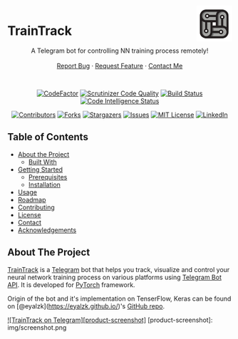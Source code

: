 
<a href="https://github.com/batuhanfaik/TrainTrack">
  <img src="/img/traintrack_logo.png" align="right" alt="Train Track" height="80" />
</a>

# TrainTrack

<p align="center">
  A Telegram bot for controlling NN training process remotely!
  <br />
  <br />
  <a style="font-size:24" href="https://github.com/batuhanfaik/TrainTrack/issues">Report Bug</a>
  ·
  <a href="https://github.com/batuhanfaik/TrainTrack/issues">Request Feature</a>
  ·
  <a href="mailto:batuhan@derinbay.com">Contact Me</a>
</p>

<br/>
<div class="badges_quality">
  <p align="center">
    <a href="https://www.codefactor.io/repository/github/batuhanfaik/traintrack"><img src="https://www.codefactor.io/repository/github/batuhanfaik/traintrack/badge?s=f80b4d54be8cacf5cdd84ed3b022758feef5804c" alt="CodeFactor" /></a>
    <a href="https://scrutinizer-ci.com/g/batuhanfaik/TrainTrack/"><img src="https://scrutinizer-ci.com/g/batuhanfaik/TrainTrack/badges/quality-score.png?b=master&s=c04ea8230d0eceb057e7ce84cf663557fc4c23f5" alt="Scrutinizer Code Quality" /></a>
    <a href="https://scrutinizer-ci.com/g/batuhanfaik/TrainTrack/build-status/master"><img src="https://scrutinizer-ci.com/g/batuhanfaik/TrainTrack/badges/build.png?b=master&s=96213f9f503a3d89c233b2aa976b9c169dcf8f29" alt="Build Status" /></a>
    <a href="https://scrutinizer-ci.com/code-intelligence"><img src="https://scrutinizer-ci.com/g/batuhanfaik/TrainTrack/badges/code-intelligence.svg?b=master&s=b0af3ba8b6ed4f0373456794e98ea534912645eb" alt="Code Intelligence Status" /></a>
  </p>
</div>
<div class="badges_repo">
  <p align="center">
    <a href="https://github.com/batuhanfaik/TrainTrack/graphs/contributors"><img src="https://img.shields.io/github/contributors/batuhanfaik/TrainTrack.svg?style=flat" alt="Contributors" /></a>
    <a href="https://github.com/batuhanfaik/TrainTrack/network/members"><img src="https://img.shields.io/github/forks/batuhanfaik/TrainTrack.svg?style=flat" alt="Forks" /></a>
    <a href="https://github.com/batuhanfaik/TrainTrack/stargazers"><img src="https://img.shields.io/github/stars/batuhanfaik/TrainTrack.svg?style=flat" alt="Stargazers" /></a>
    <a href="https://github.com/batuhanfaik/TrainTrack/issues"><img src="https://img.shields.io/github/issues/batuhanfaik/TrainTrack.svg?style=flat" alt="Issues" /></a>
    <a href="https://github.com/batuhanfaik/TrainTrack/blob/master/LICENSE"><img src="https://img.shields.io/github/license/batuhanfaik/TrainTrack.svg?style=flat" alt="MIT License" /></a>
    <a href="https://linkedin.com/in/batuhanderinbay"><img src="https://img.shields.io/badge/-LinkedIn-black.svg?style=flat-square&logo=linkedin&colorB=555" alt="LinkedIn" /></a>
  </p>
</div>

<!-- TABLE OF CONTENTS -->

## Table of Contents

-   [About the Project](#about-the-project)
    -   [Built With](#built-with)
-   [Getting Started](#getting-started)
    -   [Prerequisites](#prerequisites)
    -   [Installation](#installation)
-   [Usage](#usage)
-   [Roadmap](#roadmap)
-   [Contributing](#contributing)
-   [License](#license)
-   [Contact](#contact)
-   [Acknowledgements](#acknowledgements)

<!-- ABOUT THE PROJECT -->

## About The Project

[TrainTrack](https://github.com/batuhanfaik/TrainTrack/) is a [Telegram](https://telegram.org/) bot that helps you track, visualize and control your neural network training process on various platforms using [Telegram Bot
API](https://github.com/python-telegram-bot/python-telegram-bot). It is developed for [PyTorch](https://pytorch.org/) framework.

Origin of the bot and it's implementation on TenserFlow, Keras can be found on [@eyalzk]\(https://eyalzk.github.io/)'s [GitHub repo](https://github.com/eyalzk/telegrad).

[![TrainTrack on Telegram][product-screenshot]](https://github.com/batuhanfaik/TrainTrack/)
[product-screenshot]: img/screenshot.png
